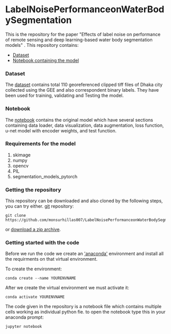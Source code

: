 # LabelNoisePerformanceonWaterBodySegmentation
 This is the repository for the paper "Effects of label noise on performance of remote sensing and deep learning-based water body segmentation models" . 
 This repository contains:
 - [Dataset](https://github.com/monsurhillas007/LabelNoisePerformanceonWaterBodySegmentation/tree/main/Dataset)
 - [Notebook containing the model](https://github.com/monsurhillas007/LabelNoisePerformanceonWaterBodySegmentation/blob/main/model.ipynb)
 
### Dataset
The [dataset](https://github.com/monsurhillas007/LabelNoisePerformanceonWaterBodySegmentation/tree/main/Dataset) contains total 110 georeferenced clipped tiff files of Dhaka city collected using the GEE  and also correspondent binary labels. They have been used for training, validating and Testing the model. 

### Notebook
The [notebook](https://github.com/monsurhillas007/LabelNoisePerformanceonWaterBodySegmentation/blob/main/model.ipynb) contains the original model which have several sections containing data loader, data visualization, data augmentation, loss function, u-net model with encoder weights, and test function.

### Requirements for the model
 1. skimage
 2. numpy
 3. opencv
 4. PIL
 5. segmentation_models_pytorch

### Getting the repository

This repository can be downloaded and also cloned by the following steps, you can try either.
[git](https://git-scm.com/) repository:

    git clone https://github.com/monsurhillas007/LabelNoisePerformanceonWaterBodySegmentation.git

or [download a zip archive](https://github.com/monsurhillas007/LabelNoisePerformanceonWaterBodySegmentation/archive/refs/heads/main.zip).

### Getting started with the code
Before we run the code we create an ['anaconda'](https://www.anaconda.com/) environment and install all the requirments on that virtual environment.



To create the environment:

    conda create --name YOURENVNAME

After we create the virtual environment we must activate it:

	conda activate YOURENVNAME

The code given in the repository is a notebook file which contains multiple cells working as individual python fie. to open the notebook type this in your anaconda prompt:

	jupyter notebook


